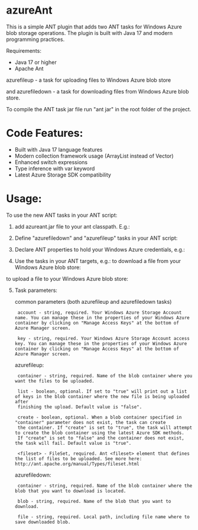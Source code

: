 azureAnt
========

This is a simple ANT plugin that adds two ANT tasks for Windows Azure blob storage operations. The plugin is built with Java 17 and modern programming practices.

Requirements:
- Java 17 or higher
- Apache Ant

azurefileup - a task for uploading files to Windows Azure blob store 

and 
azurefiledown - a task for downloading files from Windows Azure blob store. 

To compile the ANT task jar file run "ant jar" in the root folder of the project.

Code Features:
========
- Built with Java 17 language features
- Modern collection framework usage (ArrayList instead of Vector)
- Enhanced switch expressions
- Type inference with var keyword
- Latest Azure Storage SDK compatibility

Usage:
========
To use the new ANT tasks in your ANT script:

1. add azureant.jar file to your ant classpath. E.g.: 

    <path id="java.myproject.classpath">
        <pathelement location="${build.classes}"/>
        <fileset dir="somefolder">
        	<include name="azureant.jar" />
        </fileset>    	
    </path>
    
2. Define "azurefiledown" and "azurefileup" tasks in your ANT script:

<taskdef name="azurefileup" classname="org.citybot.ant.AzureBlobFileUpload" >
     	<classpath>
			<path refid="java.myproject.classpath" />
		</classpath>
</taskdef>

<taskdef name="azurefiledown" classname="org.citybot.ant.AzureBlobFileDownload" >
       	<classpath>
			<path refid="java.myproject.classpath" />
		</classpath>
</taskdef>   

3. Declare ANT properties to hold your Windows Azure credentials, e.g.:

	<property name="azure.key" value="averylongsequenceofcharactersthatisyourazurekey" />
	<property name="azure.account" value="azureant" />
	<property name="azure.container" value="testfiles" />
	

4. Use the tasks in your ANT targets, e.g.: 
to download a file from your Windows Azure blob store:

<azurefiledown file="testfiles/azureanttest_download.txt" blob="azureanttest.txt" 
container="${azure.container}" account="${azure.account}" key="${azure.key}"/>

to upload a file to your Windows Azure blob store:

<azurefileup container="${azure.container}" list="true" create="true" account="${azure.account}" key="${azure.key}">
    <fileset dir="${env.HOME}/somefilesIwantToUpload" includes="*" />
</azurefileup>


5. Task parameters:

    common parameters (both azurefileup and azurefiledown tasks)
        
        account - string, required. Your Windows Azure Storage Account name. You can manage these in the properties of your Windows Azure container by clicking on "Manage Access Keys" at the bottom of Azure Manager screen.
        
        key - string, required. Your Windows Azure Storage Account access key. You can manage these in the properties of your Windows Azure container by clicking on "Manage Access Keys" at the bottom of Azure Manager screen.
    
    azurefileup:
    
        container - string, required. Name of the blob container where you want the files to be uploaded.
        
        list - boolean, optional. If set to "true" will print out a list of keys in the blob container where the new file is being uploaded after 
        finishing the upload. Default value is "false".
        
        create - boolean, optional. When a blob container specified in "container" parameter does not exist, the task can create
        the container. If "create" is set to "true", the task will attempt to create the blob container using the latest Azure SDK methods. 
        If "create" is set to "false" and the container does not exist, the task will fail. Default value is "true".
        
        <fileset> - FileSet, required. Ant <fileset> element that defines the list of files to be uploaded. See more here: http://ant.apache.org/manual/Types/fileset.html
        
    azurefiledown:
    
        container - string, required. Name of the blob container where the blob that you want to download is located.
        
        blob - string, required. Name of the blob that you want to download.
        
        file - string, required. Local path, including file name where to save downloaded blob.

        
           
        
        
